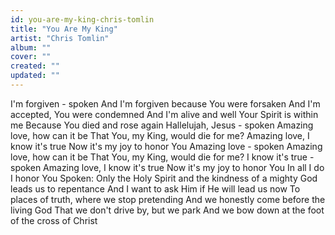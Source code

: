 ```yaml
---
id: you-are-my-king-chris-tomlin
title: "You Are My King"
artist: "Chris Tomlin"
album: ""
cover: ""
created: ""
updated: ""
---
```


I'm forgiven - spoken
And I'm forgiven because You were forsaken
And I'm accepted, You were condemned
And I'm alive and well
Your Spirit is within me
Because You died and rose again
Hallelujah, Jesus - spoken
Amazing love, how can it be
That You, my King, would die for me?
Amazing love, I know it's true
Now it's my joy to honor You
Amazing love - spoken
Amazing love, how can it be
That You, my King, would die for me?
I know it's true - spoken
Amazing love, I know it's true
Now it's my joy to honor You
In all I do I honor You
Spoken:
Only the Holy Spirit and the kindness of a mighty God leads us to repentance
And I want to ask Him if He will lead us now
To places of truth, where we stop pretending
And we honestly come before the living God
That we don't drive by, but we park
And we bow down at the foot of the cross of Christ
